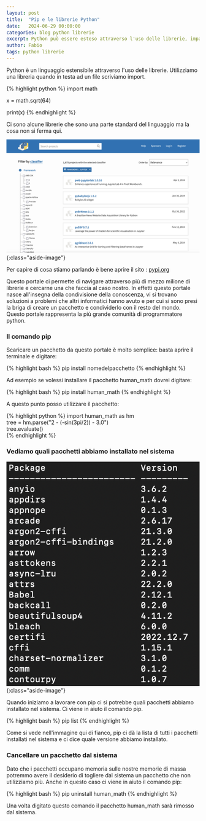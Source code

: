```yaml
---
layout: post
title:  "Pip e le librerie Python"
date:   2024-06-29 00:00:00
categories: blog python librerie
excerpt: Python può essere esteso attraverso l'uso delle librerie, impariamo ad utilizzare il gestore dei pacchetti python pip
author: Fabio
tags: python librerie
---
```


Python è un linguaggio estensibile attraverso l'uso delle librerie. Utilizziamo una libreria quando in testa ad un file scriviamo import. 

{% highlight python %}
import math

x = math.sqrt(64)

print(x) 
{% endhighlight %}

Ci sono alcune librerie che sono una parte standard del linguaggio ma la cosa non si ferma qui.

![pypi.org](/images/blog/2024-06/pypi.png){:class="aside-image"}

Per capire di cosa stiamo parlando è bene aprire il sito : [pypi.org](https://pypi.org/)

Questo portale ci permette di navigare attraverso più di mezzo milione di librerie e cercarne una che faccia al caso nostro. 
In effetti questo portale nasce all'insegna della condivisione della conoscenza, vi si trovano soluzioni a problemi che altri informatici hanno avuto e per cui si sono presi la briga di creare un pacchetto e condividerlo con il resto del mondo. Questo portale rappresenta la più grande comunità di programmatore python.

### Il comando pip

Scaricare un pacchetto da questo portale è molto semplice: basta aprire il terminale e digitare:

{% highlight bash %}
pip install nomedelpacchetto
{% endhighlight %}

Ad esempio se volessi installare il pacchetto human_math dovrei digitare: 

{% highlight bash %}
pip install human_math
{% endhighlight %}

A questo punto posso utilizzare il pacchetto:

{% highlight python %}
import human_math as hm                     
tree = hm.parse("2 - (-sin(3pi/2)) - 3.0")  
tree.evaluate()  
{% endhighlight %}
 
### Vediamo quali pacchetti abbiamo installato nel sistema

![pip list](/images/blog/2024-06/piplist.png){:class="aside-image"}

Quando iniziamo a lavorare con pip ci si potrebbe quali pacchetti abbiamo installato nel sistema. Ci viene in aiuto il comando pip.

{% highlight bash %}
pip list
{% endhighlight %}

Come si vede nell'immagine qui di fianco, pip ci dà la lista di tutti i pacchetti installati nel sistema e ci dice quale versione abbiamo installato. 


### Cancellare un pacchetto dal sistema

Dato che i pacchetti occupano memoria sulle nostre memorie di massa potremmo avere il desiderio di togliere dal sistema un pacchetto che non utilizziamo più. Anche in questo caso ci viene in aiuto il comando pip:

{% highlight bash %}
pip uninstall human_math
{% endhighlight %}

Una volta digitato questo comando il pacchetto human_math sarà rimosso dal sistema.




